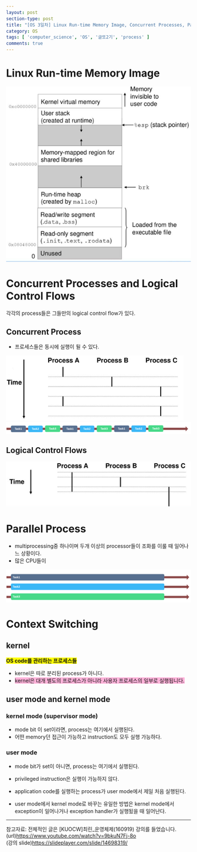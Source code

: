 ```yaml
---
layout: post
section-type: post
title: "[OS 3일차] Linux Run-time Memory Image, Concurrent Processes, Parallel Process, Context Switching, user mode and kernel mode란"
category: OS
tags: [ 'computer_science', 'OS', '글또2기', 'process' ]
comments: true
---
```


# Linux Run-time Memory Image
<img alt="memory image" src = "/images/2019-01-15-os3/memory.png"/>

# Concurrent Processes and Logical Control Flows
각각의 process들은 그들만의 logical control flow가 있다.

## Concurrent Process
- 프로세스들은 동시에 실행이 뒬 수 있다.
<img alt="physical running" src = "/images/2019-01-15-os3/physical_running.png"/>
<img alt="parallelism" src = "/images/2019-01-15-os3/concurrency.png"/>


## Logical Control Flows
<img alt="logical running" src = "/images/2019-01-15-os3/logical_running.png"/>


# Parallel Process
- multiprocessing중 하나이며 두개 이상의 processor들이 조화를 이룰 때 일어나느 상황이다.
- 많은 CPU들이

<img alt="parallelism" src = "/images/2019-01-15-os3/parallelism.png"/>



# Context Switching

## kernel
<span style="background-color:yellow"><b>OS code를 관리하는 프로세스들</b></span>

- kernel은 따로 분리된 process가 아니다.
- <span style="background-color:#FFB2D9">kernel은 대개 별도의 프로세스가 아니라 사용자 프로세스의 일부로 실행됩니다.</span>

## user mode and kernel mode

### kernel mode (supervisor mode)
- mode bit 이 set이라면, process는 여기에서 실행된다.
- 어떤 memory던 접근이 가능하고 instruction도 모두 실행 가능하다.

### user mode
- mode bit가 set이 아니면, process는 여기에서 실행된다.
- privileged instruction은 실행이 가능하지 않다.
- application code를 실행하는 process가 user mode에서 제일 처음 실행된다.

- user mode에서 kernel mode로 바꾸는 유일한 방법은 kernel mode에서 exception이 일어나거나 exception handler가 실행됬을 때 일어난다.


----

참고자료:
전체적인 글은 [KUOCW]최린_운영체제(160919) 강의를 들었습니다.  
(url)https://www.youtube.com/watch?v=9bkuN7Fj-8o  
(강의 slide)https://slideplayer.com/slide/14698319/
